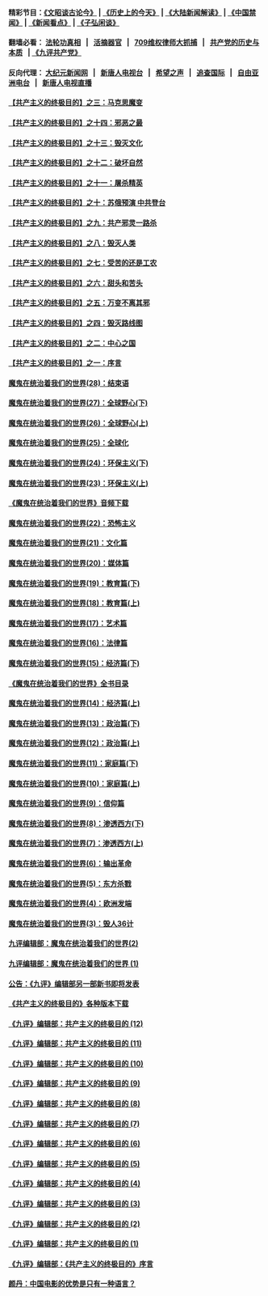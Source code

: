 #### 精彩节目：[《文昭谈古论今》](http://134.209.198.168/wenzhao) | [《历史上的今天》](http://134.209.198.168/today-in-history) | [《大陆新闻解读》](http://134.209.198.168/ntdtv-comedy) | [《中国禁闻》](http://134.209.198.168/ntdtv-news) | [《新闻看点》](http://134.209.198.168/news-insight) | [《子弘闲谈》](http://134.209.198.168/zihongxiantan/) 

  #### 翻墙必看： [法轮功真相](http://134.209.198.168:10000/videos/truth.html) &nbsp;&nbsp;|&nbsp;&nbsp; [活摘器官](http://134.209.198.168:10000/videos/res/Organs/) &nbsp;&nbsp;|&nbsp;&nbsp; [709维权律师大抓捕](http://134.209.198.168:10000/videos/709/) &nbsp;&nbsp;|&nbsp;&nbsp; [共产党的历史与本质](http://134.209.198.168:10000/videos/ccp.html) &nbsp;&nbsp;| [《九评共产党》](http://134.209.198.168:10000/videos/jiuping/) 

#### 反向代理： [大纪元新闻网](http://134.209.198.168:10080/) &nbsp;&nbsp;|&nbsp;&nbsp; [新唐人电视台](http://134.209.198.168:8000/) &nbsp;&nbsp;|&nbsp;&nbsp; [希望之声](http://134.209.198.168:8200/) &nbsp;&nbsp;|&nbsp;&nbsp; [追查国际](http://134.209.198.168:10010/) &nbsp;&nbsp;|&nbsp;&nbsp; [自由亚洲电台](http://134.209.198.168:9800/) &nbsp;&nbsp;|&nbsp;&nbsp; [新唐人电视直播](http://134.209.198.168/) 

#### [【共产主义的终极目的】之三：马克思魔变](../pages/nsc422/n11061941.md?t=04030937) 

#### [【共产主义的终极目的】之十四：邪恶之最](../pages/nsc422/n11150249.md?t=04030937) 

#### [【共产主义的终极目的】之十三：毁灭文化](../pages/nsc422/n11135227.md?t=04030937) 

#### [【共产主义的终极目的】之十二：破坏自然](../pages/nsc422/n11135214.md?t=04030937) 

#### [【共产主义的终极目的】之十一：屠杀精英](../pages/nsc422/n11118442.md?t=04030937) 

#### [【共产主义的终极目的】之十：苏俄预演 中共登台](../pages/nsc422/n11118424.md?t=04030937) 

#### [【共产主义的终极目的】之九：共产邪灵一路杀](../pages/nsc422/n11114139.md?t=04030937) 

#### [【共产主义的终极目的】之八：毁灭人类](../pages/nsc422/n11108503.md?t=04030937) 

#### [【共产主义的终极目的】之七：受苦的还是工农](../pages/nsc422/n11101809.md?t=04030937) 

#### [【共产主义的终极目的】之六：甜头和苦头](../pages/nsc422/n11096971.md?t=04030937) 

#### [【共产主义的终极目的】之五：万变不离其邪](../pages/nsc422/n11091285.md?t=04030937) 

#### [【共产主义的终极目的】之四：毁灭路线图](../pages/nsc422/n11086284.md?t=04030937) 

#### [【共产主义的终极目的】之二：中心之国](../pages/nsc422/n11047728.md?t=04030937) 

#### [【共产主义的终极目的】之一：序言](../pages/nsc422/n11086077.md?t=04030937) 

#### [魔鬼在统治着我们的世界(28)：结束语](../pages/nsc422/n10936246.md?t=04030937) 

#### [魔鬼在统治着我们的世界(27)：全球野心(下)](../pages/nsc422/n10928319.md?t=04030937) 

#### [魔鬼在统治着我们的世界(26)：全球野心(上)](../pages/nsc422/n10900318.md?t=04030937) 

#### [魔鬼在统治着我们的世界(25)：全球化](../pages/nsc422/n10788205.md?t=04030937) 

#### [魔鬼在统治着我们的世界(24)：环保主义(下)](../pages/nsc422/n10695307.md?t=04030937) 

#### [魔鬼在统治着我们的世界(23)：环保主义(上)](../pages/nsc422/n10688613.md?t=04030937) 

#### [《魔鬼在统治着我们的世界》音频下载](../pages/nsc422/n10635553.md?t=04030937) 

#### [魔鬼在统治着我们的世界(22)：恐怖主义](../pages/nsc422/n10614727.md?t=04030937) 

#### [魔鬼在统治着我们的世界(21)：文化篇](../pages/nsc422/n10597706.md?t=04030937) 

#### [魔鬼在统治着我们的世界(20)：媒体篇](../pages/nsc422/n10586579.md?t=04030937) 

#### [魔鬼在统治着我们的世界(19)：教育篇(下)](../pages/nsc422/n10564808.md?t=04030937) 

#### [魔鬼在统治着我们的世界(18)：教育篇(上)](../pages/nsc422/n10526970.md?t=04030937) 

#### [魔鬼在统治着我们的世界(17)：艺术篇](../pages/nsc422/n10499093.md?t=04030937) 

#### [魔鬼在统治着我们的世界(16)：法律篇](../pages/nsc422/n10485969.md?t=04030937) 

#### [魔鬼在统治着我们的世界(15)：经济篇(下)](../pages/nsc422/n10469975.md?t=04030937) 

#### [《魔鬼在统治着我们的世界》全书目录](../pages/nsc422/n10464261.md?t=04030937) 

#### [魔鬼在统治着我们的世界(14)：经济篇(上)](../pages/nsc422/n10457370.md?t=04030937) 

#### [魔鬼在统治着我们的世界(13)：政治篇(下)](../pages/nsc422/n10448270.md?t=04030937) 

#### [魔鬼在统治着我们的世界(12)：政治篇(上)](../pages/nsc422/n10444576.md?t=04030937) 

#### [魔鬼在统治着我们的世界(11)：家庭篇(下)](../pages/nsc422/n10440961.md?t=04030937) 

#### [魔鬼在统治着我们的世界(10)：家庭篇(上)](../pages/nsc422/n10435448.md?t=04030937) 

#### [魔鬼在统治着我们的世界(9)：信仰篇](../pages/nsc422/n10432159.md?t=04030937) 

#### [魔鬼在统治着我们的世界(8)：渗透西方(下)](../pages/nsc422/n10429603.md?t=04030937) 

#### [魔鬼在统治着我们的世界(7)：渗透西方(上)](../pages/nsc422/n10426013.md?t=04030937) 

#### [魔鬼在统治着我们的世界(6)：输出革命](../pages/nsc422/n10421536.md?t=04030937) 

#### [魔鬼在统治着我们的世界(5)：东方杀戮](../pages/nsc422/n10417707.md?t=04030937) 

#### [魔鬼在统治着我们的世界(4)：欧洲发端](../pages/nsc422/n10414890.md?t=04030937) 

#### [魔鬼在统治着我们的世界(3)：毁人36计](../pages/nsc422/n10411583.md?t=04030937) 

#### [九评编辑部：魔鬼在统治着我们的世界(2)](../pages/nsc422/n10410036.md?t=04030937) 

#### [九评编辑部：魔鬼在统治着我们的世界 (1)](../pages/nsc422/n10406825.md?t=04030937) 

#### [公告：《九评》编辑部另一部新书即将发表](../pages/nsc422/n10405104.md?t=04030937) 

#### [《共产主义的终极目的》各种版本下载](../pages/nsc422/n10022138.md?t=04030937) 

#### [《九评》编辑部：共产主义的终极目的 (12)](../pages/nsc422/n9933272.md?t=04030937) 

#### [《九评》编辑部：共产主义的终极目的 (11)](../pages/nsc422/n9924973.md?t=04030937) 

#### [《九评》编辑部：共产主义的终极目的 (10)](../pages/nsc422/n9920883.md?t=04030937) 

#### [《九评》编辑部：共产主义的终极目的 (9)](../pages/nsc422/n9916363.md?t=04030937) 

#### [《九评》编辑部：共产主义的终极目的 (8)](../pages/nsc422/n9912488.md?t=04030937) 

#### [《九评》编辑部：共产主义的终极目的 (7)](../pages/nsc422/n9901176.md?t=04030937) 

#### [《九评》编辑部：共产主义的终极目的 (6)](../pages/nsc422/n9899359.md?t=04030937) 

#### [《九评》编辑部：共产主义的终极目的 (5)](../pages/nsc422/n9893174.md?t=04030937) 

#### [《九评》编辑部：共产主义的终极目的 (4)](../pages/nsc422/n9891246.md?t=04030937) 

#### [《九评》编辑部：共产主义的终极目的 (3)](../pages/nsc422/n9879879.md?t=04030937) 

#### [《九评》编辑部：共产主义的终极目的 (2)](../pages/nsc422/n9876205.md?t=04030937) 

#### [《九评》编辑部：共产主义的终极目的 (1)](../pages/nsc422/n9865857.md?t=04030937) 

#### [《九评》编辑部：《共产主义的终极目的》序言](../pages/nsc422/n9862666.md?t=04030937) 

#### [颜丹：中国电影的优势是只有一种语言？](../pages/nsc422/n9583062.md?t=04030937) 

